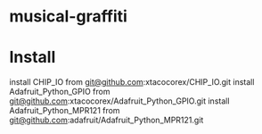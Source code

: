 # musical-graffiti

# Install
install CHIP_IO from git@github.com:xtacocorex/CHIP_IO.git
install Adafruit_Python_GPIO from git@github.com:xtacocorex/Adafruit_Python_GPIO.git
install Adafruit_Python_MPR121 from git@github.com:adafruit/Adafruit_Python_MPR121.git

